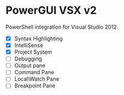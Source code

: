 PowerGUI VSX v2
===========

PowerShell integration for Visual Studio 2012.

- [x] Syntax Highlighting
- [x] IntelliSense
- [x] Project System
- [ ] Debugging
- [ ] Output pane
- [ ] Command Pane
- [ ] Local\Watch Pane
- [ ] Breakpoint Pane
